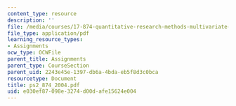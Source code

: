 ```yaml
---
content_type: resource
description: ''
file: /media/courses/17-874-quantitative-research-methods-multivariate-spring-2004/e030ef87098e3274d00dafe15624e004_ps2_874_2004.pdf
file_type: application/pdf
learning_resource_types:
- Assignments
ocw_type: OCWFile
parent_title: Assignments
parent_type: CourseSection
parent_uid: 2243e45e-1397-db6a-4bda-eb5f8d3c0bca
resourcetype: Document
title: ps2_874_2004.pdf
uid: e030ef87-098e-3274-d00d-afe15624e004
---
```

